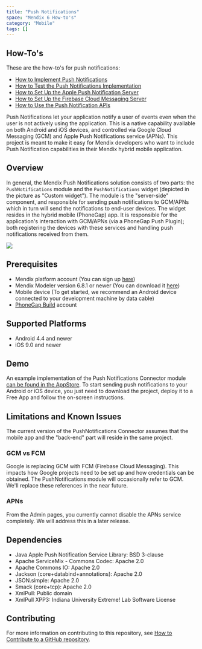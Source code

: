 ```yaml
---
title: "Push Notifications"
space: "Mendix 6 How-to's"
category: "Mobile"
tags: []
---
```


## How-To's

These are the how-to's for push notifications:

* [How to Implement Push Notifications](Implementation+Guide)
* [How to Test the Push Notifications Implementation](Testing+the+Implementation)
* [How to Set Up the Apple Push Notification Server](Setting+up+Apple+Push+Notification+Server)
* [How to Set Up the Firebase Cloud Messaging Server](Setting+up+Firebase+Cloud+Messaging+Server)
* [How to Use the Push Notification APIs](APIs)

Push Notifications let your application notify a user of events even when the user is not actively using the application. This is a native capability available on both Android and iOS devices, and controlled via Google Cloud Messaging (GCM) and Apple Push Notifications service (APNs). This project is meant to make it easy for Mendix developers who want to include Push Notification capabilities in their Mendix hybrid mobile application.

## Overview

In general, the Mendix Push Notifications solution consists of two parts: the `PushNotifications` module and the `PushNotifications` widget (depicted in the picture as "Custom widget"). The module is the "server-side" component, and responsible for sending push notifications to GCM/APNs which in turn will send the notifications to end-user devices. The widget resides in the hybrid mobile (PhoneGap) app. It is responsible for the application's interaction with GCM/APNs (via a PhoneGap Push Plugin); both registering the devices with these services and handling push notifications received from them.

![](attachments/19203424/20217881.png)

## Prerequisites

* Mendix platform account (You can sign up [here](https://www.mendix.com/try-now/))
* Mendix Modeler version 6.8.1 or newer (You can download it [here](https://appstore.home.mendix.com/link/modeler))
* Mobile device (To get started, we recommend an Android device connected to your development machine by data cable)
* [PhoneGap Build](https://build.phonegap.com/) account

## Supported Platforms

* Android 4.4 and newer
* iOS 9.0 and newer

## Demo

An example implementation of the Push Notifications Connector module [can be found in the AppStore](https://appstore.home.mendix.com/link/app/3020/Mendix/Push-Notifications-Connector-Demo). To start sending push notifications to your Android or iOS device, you just need to download the project, deploy it to a Free App and follow the on-screen instructions.

## Limitations and Known Issues

The current version of the PushNotifications Connector assumes that the mobile app and the "back-end" part will reside in the same project.

### GCM vs FCM

Google is replacing GCM with FCM (Firebase Cloud Messaging). This impacts how Google projects need to be set up and how credentials can be obtained. The PushNotifications module will occasionally refer to GCM. We'll replace these references in the near future.

### APNs

From the Admin pages, you currently cannot disable the APNs service completely. We will address this in a later release.

## Dependencies

* Java Apple Push Notification Service Library: BSD 3-clause
* Apache ServiceMix - Commons Codec: Apache 2.0
* Apache Commons IO: Apache 2.0
* Jackson (core+databind+annotations): Apache 2.0
* JSON.simple: Apache 2.0
* Smack (core+tcp): Apache 2.0 
* XmlPull: Public domain
* XmlPull XPP3: Indiana University Extreme! Lab Software License

## Contributing

For more information on contributing to this repository, see [How to Contribute to a GitHub repository](Contribute+to+a+GitHub+Repository).
